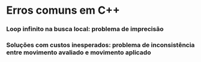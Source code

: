 # Erros comuns em C++

### Loop infinito na busca local: problema de imprecisão

### Soluções com custos inesperados: problema de inconsistência entre movimento avaliado e movimento aplicado